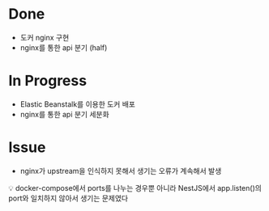 # Done

- 도커 nginx 구현
- nginx를 통한 api 분기 (half)

# In Progress

- Elastic Beanstalk를 이용한 도커 배포
- nginx를 통한 api 분기 세분화

# Issue

- nginx가 upstream을 인식하지 못해서 생기는 오류가 계속해서 발생

<aside>
💡 docker-compose에서 ports를 나누는 경우뿐 아니라
NestJS에서 app.listen()의 port와 일치하지 않아서 생기는 문제였다

</aside>